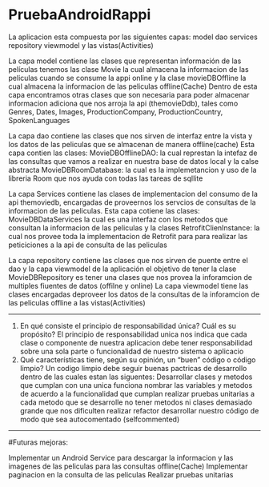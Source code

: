 # PruebaAndroidRappi

La aplicacion esta compuesta por las siguientes capas:
model
dao
services
repository
viewmodel
y las vistas(Activities)

La capa model contiene las clases que representan información de las películas 
tenemos las clase Movie la cual almacena la informacion de las peliculas cuando se consume la appi online
y la clase movieDBOffline la cual almacena la informacion de las peliculas offline(Cache)
Dentro de esta capa encontramos otras clases que son necesaria para poder almacenar informacion adiciona que nos arroja la api (themovieDdb), tales como
Genres, Dates, Images, ProductionCompany, ProductionCountry, SpokenLanguages

La capa dao contiene las clases que nos sirven de interfaz entre la vista y los datos de las peliculas que se almacenan de manera offline(cache)
Esta capa contien las clases:
MovieDBOfflineDAO: la cual represtan la intefaz de las consultas que vamos a realizar en nuestra base de datos local
y la calse abstracta MovieDBRoomDatabase: la cual es la implemetancion y uso de la libreria Room que nos ayuda con todas las tareas de sqllite

La capa Services contiene las clases de implementacion del consumo de la api themoviedb,  encargadas de proveernos los servcios de consultas de la informacion de las peliculas.
Esta capa cotiene las clases: MovieDBDataServices la cual es una interfaz con los metodos que consultan la informacion de las peliculas
y la clases RetrofitClienInstance: la cual nos provee toda la implementacion de Retrofit para para realizar las peticiciones a la api de consulta de las peliculas

La capa repository contiene las clases que nos sirven de puente entre el dao y la capa viewmodel de la aplicación
el objetivo de tener la clase MovieDBRepository es tener una clases que nos provea la inforamcion de multiples fiuentes de datos (offilne y online)
La capa viewmodel tiene las clases encargadas deproveer los datos de la consultas de la inforamcion de las peliculas offline a las vistas(Activities)
___
1. En qué consiste el principio de responsabilidad única? Cuál es su propósito? 
El principio de responsabilidad unica nos indica que cada clase o componente de nuestra aplicacion debe tener responsabilidad sobre una sola parte o funcionalidad de nuestro sistema o aplicacio
2. Qué características tiene, según su opinión, un “buen” código o código limpio? 
Un codigo limpio debe seguir buenas pactricas de desarrollo dentro de las cuales estan las siguentes:
Desarrollar clases y metodos que cumplan con una unica funciona
nombrar las variables y metodos de acuerdo a la funcionalidad que cumplan
realizar pruebas unitarias a cada metodo que se desarrolle
no tener metodos ni clases demasiado grande que nos dificulten realizar refactor
desarrollar nuestro código de modo que sea autocomentado (selfcommented)
___
#Futuras mejoras:

Implementar un Android Service para descargar la informacion y las imagenes de las peliculas para las consultas offline(Cache) 
Implementar paginacion en la consulta de las peliculas 
Realizar pruebas unitarias
